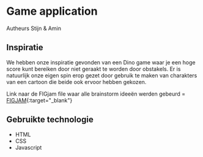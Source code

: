 # Game application

Autheurs Stijn & Amin

## Inspiratie

We hebben onze inspiratie gevonden van een Dino game waar je een hoge score kunt bereiken door niet geraakt te worden door obstakels.
Er is natuurlijk onze eigen spin erop gezet door gebruik te maken van charakters van een cartoon die beide ook ervoor hebben gekozen.

Link naar de FIGjam file waar alle brainstorm ideeën werden gebeurd = [FIGJAM](https://www.figma.com/file/JU5PbSQYA4ErLCuf41bUx6/Brainstorm-voor-app?type=whiteboard&node-id=0%3A1&t=Q8Ax7p6KGDXiO7AQ-1){:target="\_blank"}

## Gebruikte technologie

- HTML
- CSS
- Javascript
